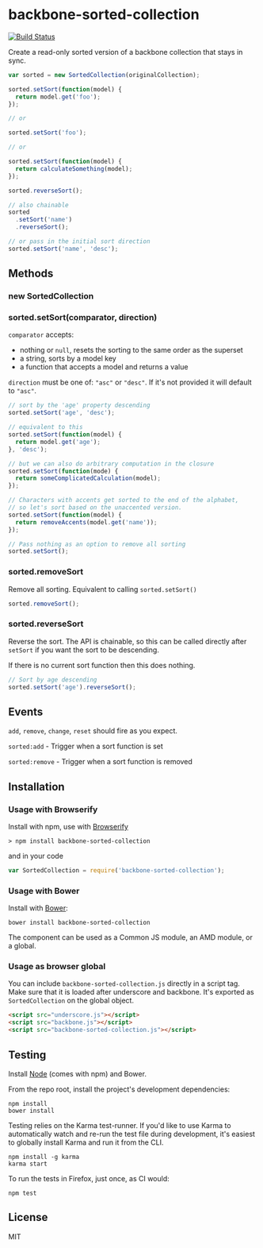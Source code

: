 # backbone-sorted-collection

[![Build Status](https://secure.travis-ci.org/jmorrell/backbone-sorted-collection.png?branch=master)](http://travis-ci.org/jmorrell/backbone-sorted-collection)

Create a read-only sorted version of a backbone collection that stays in sync.

```javascript
var sorted = new SortedCollection(originalCollection);

sorted.setSort(function(model) {
  return model.get('foo');
});

// or

sorted.setSort('foo');

// or

sorted.setSort(function(model) {
  return calculateSomething(model);
});

sorted.reverseSort();

// also chainable
sorted
  .setSort('name')
  .reverseSort();

// or pass in the initial sort direction
sorted.setSort('name', 'desc');
```

## Methods

### new SortedCollection

### sorted.setSort(comparator, direction)

`comparator` accepts:
- nothing or `null`, resets the sorting to the same order as the superset
- a string, sorts by a model key
- a function that accepts a model and returns a value

`direction` must be one of: `"asc"` or `"desc"`. If it's not provided it
will default to `"asc"`.

```javascript
// sort by the 'age' property descending
sorted.setSort('age', 'desc');

// equivalent to this
sorted.setSort(function(model) {
  return model.get('age');
}, 'desc');

// but we can also do arbitrary computation in the closure
sorted.setSort(function(mode) {
  return someComplicatedCalculation(model);
});

// Characters with accents get sorted to the end of the alphabet, 
// so let's sort based on the unaccented version.
sorted.setSort(function(model) {
  return removeAccents(model.get('name'));
});

// Pass nothing as an option to remove all sorting
sorted.setSort();
```
### sorted.removeSort

Remove all sorting. Equivalent to calling `sorted.setSort()`

```javascript
sorted.removeSort();
```

### sorted.reverseSort

Reverse the sort. The API is chainable, so this can be called directly
after `setSort` if you want the sort to be descending.

If there is no current sort function then this does nothing.

```javascript
// Sort by age descending
sorted.setSort('age').reverseSort();
```

## Events

`add`, `remove`, `change`, `reset` should fire as you expect.

`sorted:add` - Trigger when a sort function is set

`sorted:remove` - Trigger when a sort function is removed

## Installation

### Usage with Browserify

Install with npm, use with [Browserify](http://browserify.org/)

```
> npm install backbone-sorted-collection
```

and in your code

```javascript
var SortedCollection = require('backbone-sorted-collection');
```

### Usage with Bower

Install with [Bower](http://bower.io):

```
bower install backbone-sorted-collection
```

The component can be used as a Common JS module, an AMD module, or a global.

### Usage as browser global

You can include `backbone-sorted-collection.js` directly in a script tag. Make 
sure that it is loaded after underscore and backbone. It's exported as `SortedCollection`
on the global object.

```HTML
<script src="underscore.js"></script>
<script src="backbone.js"></script>
<script src="backbone-sorted-collection.js"></script>
```

## Testing

Install [Node](http://nodejs.org) (comes with npm) and Bower.

From the repo root, install the project's development dependencies:

```
npm install
bower install
```

Testing relies on the Karma test-runner. If you'd like to use Karma to
automatically watch and re-run the test file during development, it's easiest
to globally install Karma and run it from the CLI.

```
npm install -g karma
karma start
```

To run the tests in Firefox, just once, as CI would:

```
npm test
```

## License

MIT


